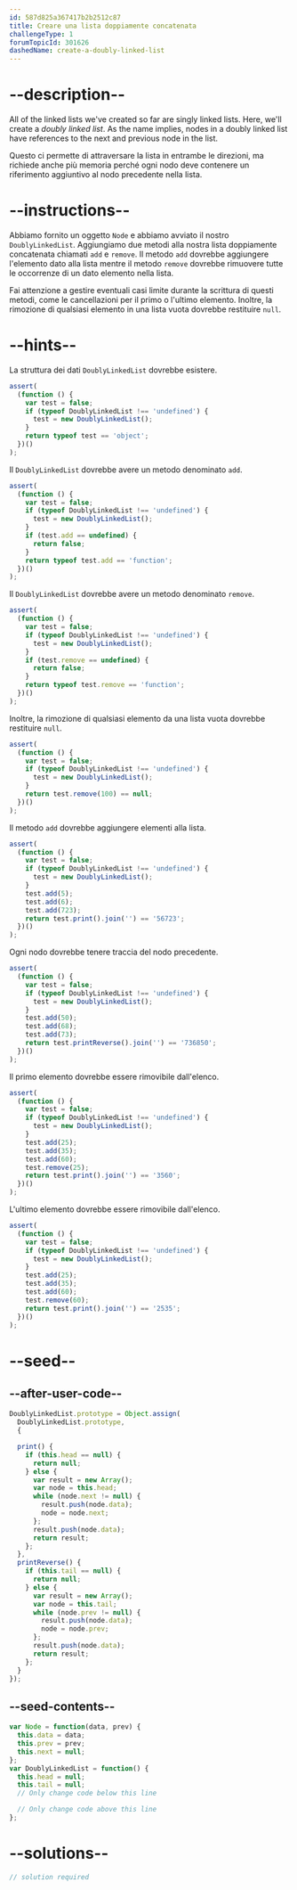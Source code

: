```yaml
---
id: 587d825a367417b2b2512c87
title: Creare una lista doppiamente concatenata
challengeType: 1
forumTopicId: 301626
dashedName: create-a-doubly-linked-list
---
```


# --description--

All of the linked lists we've created so far are singly linked lists. Here, we'll create a <dfn>doubly linked list</dfn>. As the name implies, nodes in a doubly linked list have references to the next and previous node in the list.

Questo ci permette di attraversare la lista in entrambe le direzioni, ma richiede anche più memoria perché ogni nodo deve contenere un riferimento aggiuntivo al nodo precedente nella lista.

# --instructions--

Abbiamo fornito un oggetto `Node` e abbiamo avviato il nostro `DoublyLinkedList`. Aggiungiamo due metodi alla nostra lista doppiamente concatenata chiamati `add` e `remove`. Il metodo `add` dovrebbe aggiungere l'elemento dato alla lista mentre il metodo `remove` dovrebbe rimuovere tutte le occorrenze di un dato elemento nella lista.

Fai attenzione a gestire eventuali casi limite durante la scrittura di questi metodi, come le cancellazioni per il primo o l'ultimo elemento. Inoltre, la rimozione di qualsiasi elemento in una lista vuota dovrebbe restituire `null`.

# --hints--

La struttura dei dati `DoublyLinkedList` dovrebbe esistere.

```js
assert(
  (function () {
    var test = false;
    if (typeof DoublyLinkedList !== 'undefined') {
      test = new DoublyLinkedList();
    }
    return typeof test == 'object';
  })()
);
```

Il `DoublyLinkedList` dovrebbe avere un metodo denominato `add`.

```js
assert(
  (function () {
    var test = false;
    if (typeof DoublyLinkedList !== 'undefined') {
      test = new DoublyLinkedList();
    }
    if (test.add == undefined) {
      return false;
    }
    return typeof test.add == 'function';
  })()
);
```

Il `DoublyLinkedList` dovrebbe avere un metodo denominato `remove`.

```js
assert(
  (function () {
    var test = false;
    if (typeof DoublyLinkedList !== 'undefined') {
      test = new DoublyLinkedList();
    }
    if (test.remove == undefined) {
      return false;
    }
    return typeof test.remove == 'function';
  })()
);
```

Inoltre, la rimozione di qualsiasi elemento da una lista vuota dovrebbe restituire `null`.

```js
assert(
  (function () {
    var test = false;
    if (typeof DoublyLinkedList !== 'undefined') {
      test = new DoublyLinkedList();
    }
    return test.remove(100) == null;
  })()
);
```

Il metodo `add` dovrebbe aggiungere elementi alla lista.

```js
assert(
  (function () {
    var test = false;
    if (typeof DoublyLinkedList !== 'undefined') {
      test = new DoublyLinkedList();
    }
    test.add(5);
    test.add(6);
    test.add(723);
    return test.print().join('') == '56723';
  })()
);
```

Ogni nodo dovrebbe tenere traccia del nodo precedente.

```js
assert(
  (function () {
    var test = false;
    if (typeof DoublyLinkedList !== 'undefined') {
      test = new DoublyLinkedList();
    }
    test.add(50);
    test.add(68);
    test.add(73);
    return test.printReverse().join('') == '736850';
  })()
);
```

Il primo elemento dovrebbe essere rimovibile dall'elenco.

```js
assert(
  (function () {
    var test = false;
    if (typeof DoublyLinkedList !== 'undefined') {
      test = new DoublyLinkedList();
    }
    test.add(25);
    test.add(35);
    test.add(60);
    test.remove(25);
    return test.print().join('') == '3560';
  })()
);
```

L'ultimo elemento dovrebbe essere rimovibile dall'elenco.

```js
assert(
  (function () {
    var test = false;
    if (typeof DoublyLinkedList !== 'undefined') {
      test = new DoublyLinkedList();
    }
    test.add(25);
    test.add(35);
    test.add(60);
    test.remove(60);
    return test.print().join('') == '2535';
  })()
);
```

# --seed--

## --after-user-code--

```js
DoublyLinkedList.prototype = Object.assign(
  DoublyLinkedList.prototype,
  {

  print() {
    if (this.head == null) {
      return null;
    } else {
      var result = new Array();
      var node = this.head;
      while (node.next != null) {
        result.push(node.data);
        node = node.next;
      };
      result.push(node.data);
      return result;
    };
  },
  printReverse() {
    if (this.tail == null) {
      return null;
    } else {
      var result = new Array();
      var node = this.tail;
      while (node.prev != null) {
        result.push(node.data);
        node = node.prev;
      };
      result.push(node.data);
      return result;
    };
  }
});
```

## --seed-contents--

```js
var Node = function(data, prev) {
  this.data = data;
  this.prev = prev;
  this.next = null;
};
var DoublyLinkedList = function() {
  this.head = null;
  this.tail = null;
  // Only change code below this line

  // Only change code above this line
};
```

# --solutions--

```js
// solution required
```
